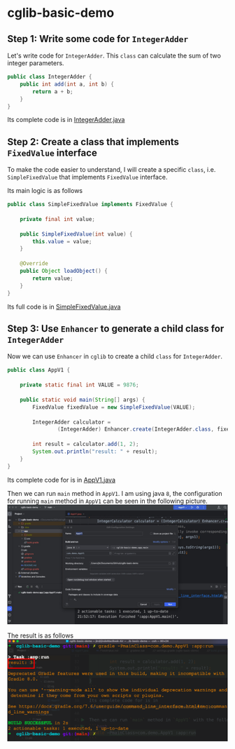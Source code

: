 # cglib-basic-demo

## Step 1: Write some code for `IntegerAdder`

Let's write code for `IntegerAdder`.
This `class` can calculate the sum of two integer parameters.

```java
public class IntegerAdder {
    public int add(int a, int b) {
        return a + b;
    }
}
```

Its complete code is in
[IntegerAdder.java](app/src/main/java/com/demo/cg/IntegerAdder.java)

## Step 2: Create a class that implements `FixedValue` interface

To make the code easier to understand,
I will create a specific `class`, 
i.e. `SimpleFixedValue` that implements `FixedValue` interface.

Its main logic is as follows

```java
public class SimpleFixedValue implements FixedValue {

    private final int value;

    public SimpleFixedValue(int value) {
        this.value = value;
    }

    @Override
    public Object loadObject() {
        return value;
    }
}
```

Its full code is in [SimpleFixedValue.java](app/src/main/java/com/demo/util/SimpleFixedValue.java)

## Step 3: Use `Enhancer` to generate a child class for `IntegerAdder`

Now we can use `Enhancer` in `cglib` to create a child `class` for `IntegerAdder`.

```java
public class AppV1 {

    private static final int VALUE = 9876;

    public static void main(String[] args) {
        FixedValue fixedValue = new SimpleFixedValue(VALUE);

        IntegerAdder calculator =
                (IntegerAdder) Enhancer.create(IntegerAdder.class, fixedValue);

        int result = calculator.add(1, 2);
        System.out.println("result: " + result);
    }
}
```

Its complete code for is in
[AppV1.java](app/src/main/java/com/demo/AppV1.java)

Then we can run `main` method in `AppV1`.
I am using java `8`, the configuration for running `main` method in `AppV1` can be seen in the following picture.
![config](pic/AppV1.png)

The result is as follows
![result](pic/v1/result.png)


